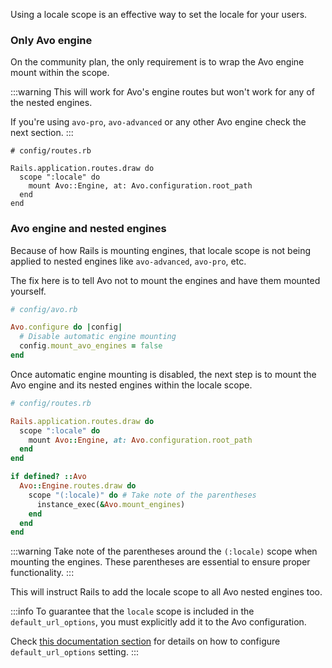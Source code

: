 Using a locale scope is an effective way to set the locale for your users.

### Only Avo engine

On the community plan, the only requirement is to wrap the Avo engine mount within the scope.

:::warning
This will work for Avo's engine routes but won't work for any of the nested engines.

If you're using `avo-pro`, `avo-advanced` or any other Avo engine check the next section.
:::

```ruby{4-6}
# config/routes.rb

Rails.application.routes.draw do
  scope ":locale" do
    mount Avo::Engine, at: Avo.configuration.root_path
  end
end
```

### Avo engine and nested engines

Because of how Rails is mounting engines, that locale scope is not being applied to nested engines like `avo-advanced`, `avo-pro`, etc.

The fix here is to tell Avo not to mount the engines and have them mounted yourself.

```ruby {5}
# config/avo.rb

Avo.configure do |config|
  # Disable automatic engine mounting
  config.mount_avo_engines = false
end
```

Once automatic engine mounting is disabled, the next step is to mount the Avo engine and its nested engines within the locale scope.

```ruby {4-6,9-15}
# config/routes.rb

Rails.application.routes.draw do
  scope ":locale" do
    mount Avo::Engine, at: Avo.configuration.root_path
  end
end

if defined? ::Avo
  Avo::Engine.routes.draw do
    scope "(:locale)" do # Take note of the parentheses
      instance_exec(&Avo.mount_engines)
    end
  end
end
```

:::warning
Take note of the parentheses around the `(:locale)` scope when mounting the engines. These parentheses are essential to ensure proper functionality.
:::

This will instruct Rails to add the locale scope to all Avo nested engines too.

:::info
To guarantee that the `locale` scope is included in the `default_url_options`, you must explicitly add it to the Avo configuration.

Check [this documentation section](customization.html#default_url_options) for details on how to configure `default_url_options` setting.
:::
